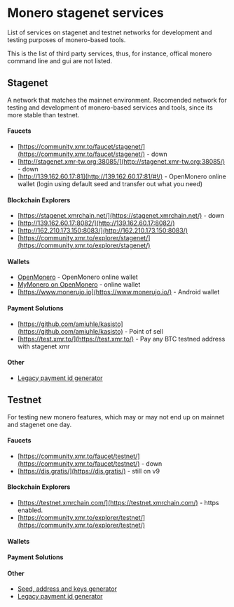 # Monero stagenet services

List of services on stagenet and testnet networks for development and testing purposes of 
monero-based tools. 

This is the list of third party services, thus, for instance, offical monero command line and gui are not listed.

## Stagenet

A network that matches the mainnet environment. Recomended network for
testing and development of monero-based services and tools, since its
more stable than testnet. 

#### Faucets

 - [https://community.xmr.to/faucet/stagenet/](https://community.xmr.to/faucet/stagenet/) - down
 - [http://stagenet.xmr-tw.org:38085/](http://stagenet.xmr-tw.org:38085/) - down
 - [http://139.162.60.17:81](http://139.162.60.17:81/#!/) - OpenMonero online wallet (login using default seed and transfer out what you need)

#### Blockchain Explorers

 - [https://stagenet.xmrchain.net/](https://stagenet.xmrchain.net/) - down
 - [http://139.162.60.17:8082/](http://139.162.60.17:8082/)
 - [http://162.210.173.150:8083/](http://162.210.173.150:8083/)
 - [https://community.xmr.to/explorer/stagenet/](https://community.xmr.to/explorer/stagenet/)

#### Wallets

 - [OpenMonero](http://139.162.60.17:81/#!/) - OpenMonero online wallet
 - [MyMonero on OpenMonero](http://139.162.60.17:9100/) - online wallet
 - [https://www.monerujo.io](https://www.monerujo.io/) - Android wallet

#### Payment Solutions

 - [https://github.com/amiuhle/kasisto](https://github.com/amiuhle/kasisto) - Point of sell 
 - [https://test.xmr.to/](https://test.xmr.to/) - Pay any BTC testned address with stagenet xmr

#### Other

 - [Legacy payment id generator](https://github.com/moneroexamples/payment-id-generator)

## Testnet

For testing new monero features, which may or may not end up on mainnet and stagenet
one day. 

#### Faucets

 - [https://community.xmr.to/faucet/testnet/](https://community.xmr.to/faucet/testnet/)  - down 
 - [https://dis.gratis/](https://dis.gratis/) - still on v9

#### Blockchain Explorers

 - [https://testnet.xmrchain.com/](https://testnet.xmrchain.com/) - https enabled.
 - [https://community.xmr.to/explorer/testnet/](https://community.xmr.to/explorer/testnet/)

#### Wallets


#### Payment Solutions

#### Other

 - [Seed, address and keys generator](https://xmr.llcoins.net/)
 - [Legacy payment id generator](https://github.com/moneroexamples/payment-id-generator)
